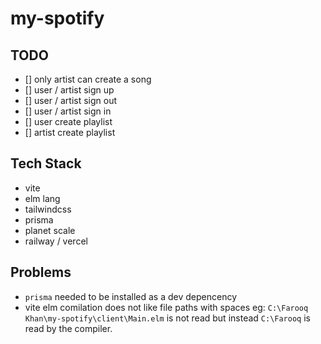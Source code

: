 # my-spotify

## TODO
* [] only artist can create a song 
* [] user / artist sign up
* [] user / artist sign out  
* [] user / artist sign in 
* [] user create playlist 
* [] artist create playlist  

## Tech Stack 
* vite 
* elm lang
* tailwindcss 
* prisma
* planet scale
* railway / vercel

## Problems 
* `prisma` needed to be installed as a dev depencency
* vite elm comilation does not like file paths with spaces eg: `C:\Farooq Khan\my-spotify\client\Main.elm` is not read but instead `C:\Farooq` is read by the compiler. 

